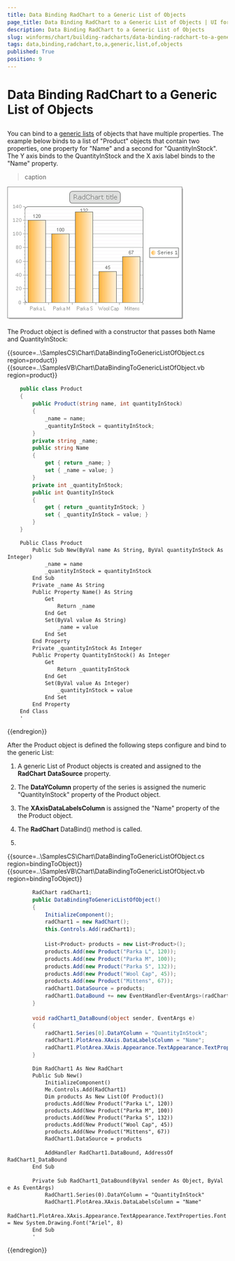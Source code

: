 ```yaml
---
title: Data Binding RadChart to a Generic List of Objects
page_title: Data Binding RadChart to a Generic List of Objects | UI for WinForms Documentation
description: Data Binding RadChart to a Generic List of Objects
slug: winforms/chart/building-radcharts/data-binding-radchart-to-a-generic-list-of-objects
tags: data,binding,radchart,to,a,generic,list,of,objects
published: True
position: 9
---
```


# Data Binding RadChart to a Generic List of Objects



## 

You can bind to a [generic lists](http://msdn2.microsoft.com/en-us/library/6sh2ey19.aspx) of objects that have multiple properties. The example below binds to a list of "Product" objects that contain two properties, one property for "Name" and a second for "QuantityInStock". The Y axis binds to the QuantityInStock and the X axis label binds to the "Name" property.


>caption 

![chart-building-radcharts-data-binding-radchart-to-a-generic-list-of-objects 001](images/chart-building-radcharts-data-binding-radchart-to-a-generic-list-of-objects001.png)

The Product object is defined with a constructor that passes both Name and QuantityInStock:  

{{source=..\SamplesCS\Chart\DataBindingToGenericListOfObject.cs region=product}} 
{{source=..\SamplesVB\Chart\DataBindingToGenericListOfObject.vb region=product}} 

````C#
    public class Product
    {
        public Product(string name, int quantityInStock)
        {
            _name = name;
            _quantityInStock = quantityInStock;
        }
        private string _name;
        public string Name
        {
            get { return _name; }
            set { _name = value; }
        }
        private int _quantityInStock;
        public int QuantityInStock
        {
            get { return _quantityInStock; }
            set { _quantityInStock = value; }
        }
    }
````
````VB.NET
    Public Class Product
        Public Sub New(ByVal name As String, ByVal quantityInStock As Integer)
            _name = name
            _quantityInStock = quantityInStock
        End Sub
        Private _name As String
        Public Property Name() As String
            Get
                Return _name
            End Get
            Set(ByVal value As String)
                _name = value
            End Set
        End Property
        Private _quantityInStock As Integer
        Public Property QuantityInStock() As Integer
            Get
                Return _quantityInStock
            End Get
            Set(ByVal value As Integer)
                _quantityInStock = value
            End Set
        End Property
    End Class
    '
````

{{endregion}} 




After the Product object is defined the following steps configure and bind to the generic List:

1. A generic List of Product objects is created and assigned to the __RadChart__ __DataSource__ property.   


1. The __DataYColumn__ property of the series is assigned the numeric "QuantityInStock" property of the Product object.  


1. The __XAxisDataLabelsColumn__ is assigned the "Name" property of the the Product object.  


1. The __RadChart__ DataBind() method is called. 
2. 
{{source=..\SamplesCS\Chart\DataBindingToGenericListOfObject.cs region=bindingToObject}} 
{{source=..\SamplesVB\Chart\DataBindingToGenericListOfObject.vb region=bindingToObject}} 

````C#
        RadChart radChart1;
        public DataBindingToGenericListOfObject()
        {
            InitializeComponent();
            radChart1 = new RadChart();
            this.Controls.Add(radChart1);
           
            List<Product> products = new List<Product>();
            products.Add(new Product("Parka L", 120));
            products.Add(new Product("Parka M", 100));
            products.Add(new Product("Parka S", 132));
            products.Add(new Product("Wool Cap", 45));
            products.Add(new Product("Mittens", 67));
            radChart1.DataSource = products;
            radChart1.DataBound += new EventHandler<EventArgs>(radChart1_DataBound);
        }

        void radChart1_DataBound(object sender, EventArgs e)
        {
            radChart1.Series[0].DataYColumn = "QuantityInStock";
            radChart1.PlotArea.XAxis.DataLabelsColumn = "Name";
            radChart1.PlotArea.XAxis.Appearance.TextAppearance.TextProperties.Font = new System.Drawing.Font("Ariel", 8);
        }
````
````VB.NET
        Dim RadChart1 As New RadChart
        Public Sub New()
            InitializeComponent()
            Me.Controls.Add(RadChart1)
            Dim products As New List(Of Product)()
            products.Add(New Product("Parka L", 120))
            products.Add(New Product("Parka M", 100))
            products.Add(New Product("Parka S", 132))
            products.Add(New Product("Wool Cap", 45))
            products.Add(New Product("Mittens", 67))
            RadChart1.DataSource = products

            AddHandler RadChart1.DataBound, AddressOf RadChart1_DataBound
        End Sub

        Private Sub RadChart1_DataBound(ByVal sender As Object, ByVal e As EventArgs)
            RadChart1.Series(0).DataYColumn = "QuantityInStock"
            RadChart1.PlotArea.XAxis.DataLabelsColumn = "Name"
            RadChart1.PlotArea.XAxis.Appearance.TextAppearance.TextProperties.Font = New System.Drawing.Font("Ariel", 8)
        End Sub
        '
````

{{endregion}} 






